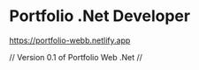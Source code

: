 # Portfolio .Net Developer

https://portfolio-webb.netlify.app

// Version 0.1 of Portfolio Web .Net //
